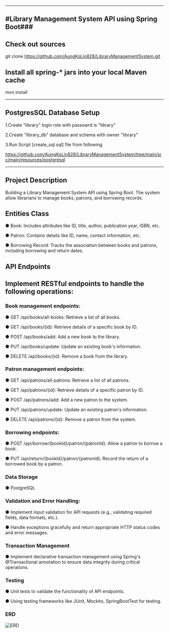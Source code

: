 ----------------------------------------------------
#Library Management System API using Spring Boot###
----------------------------------------------------

## Check out sources

git clone https://github.com/AungKoLin828/LibraryManagementSystem.git

## Install all spring-\* jars into your local Maven cache

mvn install

-------------------------------------------------------------------------------------
## PostgresSQL Database Setup

1.Create "library" login role with passowrd is "library"

2.Create "library_db" database and schema with owner "library"

3.Run Script  [create_sql.sql] file from following 

  https://github.com/AungKoLin828/LibraryManagementSystem/tree/main/src/main/resources/postgresql

-----------------------------------------------------------------------------------------
## Project Description

Building a Library Management System API using Spring Boot. The system allow librarians
to manage books, patrons, and borrowing records.

## Entities Class

● Book: Includes attributes like ID, title, author, publication year, ISBN, etc.

● Patron: Contains details like ID, name, contact information, etc.

● Borrowing Record: Tracks the association between books and patrons,
  including borrowing and return dates.
  
## API Endpoints

## Implement RESTful endpoints to handle the following operations:

### Book management endpoints:

● GET /api/books/all-books: Retrieve a list of all books.

● GET /api/books/{id}: Retrieve details of a specific book by ID.

● POST /api/books/add: Add a new book to the library.

● PUT /api/books/update: Update an existing book's information.

● DELETE /api/books/{id}: Remove a book from the library.

### Patron management endpoints:

● GET /api/patrons/all-patrons: Retrieve a list of all patrons.

● GET /api/patrons/{id}: Retrieve details of a specific patron by ID.

● POST /api/patrons/add: Add a new patron to the system.

● PUT /api/patrons/update: Update an existing patron's information.

● DELETE /api/patrons/{id}: Remove a patron from the system.

### Borrowing endpoints:
● POST /api/borrow/{bookId}/patron/{patronId}: Allow a patron to
borrow a book.

● PUT /api/return/{bookId}/patron/{patronId}: Record the return of a borrowed book by a patron.

### Data Storage

● PostgreSQL

### Validation and Error Handling:
● Implement input validation for API requests (e.g., validating required fields, data formats, etc.).

● Handle exceptions gracefully and return appropriate HTTP status codes and error messages.

### Transaction Management

● Implement declarative transaction management using Spring's @Transactional annotation to ensure data integrity during critical operations.

### Testing

● Unit tests to validate the functionality of API endpoints.

● Using testing frameworks like JUnit, Mockito, SpringBootTest for testing.

### ERD
![ERD](https://github.com/AungKoLin828/LibraryManagementSystem/assets/61590535/bbe2e825-d851-410c-99eb-4a5b07473803)



